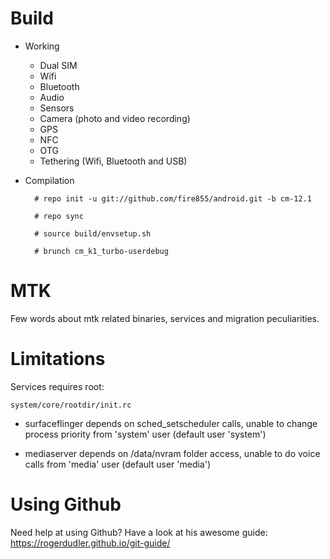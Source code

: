 # Build

* Working
  * Dual SIM
  * Wifi
  * Bluetooth
  * Audio
  * Sensors
  * Camera (photo and video recording)
  * GPS
  * NFC
  * OTG
  * Tethering (Wifi, Bluetooth and USB)

* Compilation

        # repo init -u git://github.com/fire855/android.git -b cm-12.1
        
        # repo sync
        
        # source build/envsetup.sh
        
        # brunch cm_k1_turbo-userdebug

# MTK

Few words about mtk related binaries, services and migration peculiarities.

# Limitations

Services requires root:

`system/core/rootdir/init.rc`

  * surfaceflinger depends on sched_setscheduler calls, unable to change process priority from 'system' user (default user 'system')

  * mediaserver depends on /data/nvram folder access, unable to do voice calls from 'media' user (default user 'media')

# Using Github

Need help at using Github? Have a look at his awesome guide: https://rogerdudler.github.io/git-guide/
